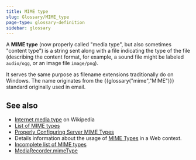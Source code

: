 ```yaml
---
title: MIME type
slug: Glossary/MIME_type
page-type: glossary-definition
sidebar: glossary
---
```


A **MIME type** (now properly called "media type", but also sometimes "content type") is a string sent along with a file indicating the type of the file (describing the content format, for example, a sound file might be labeled `audio/ogg`, or an image file `image/png`).

It serves the same purpose as filename extensions traditionally do on Windows.
The name originates from the {{glossary("mime","MIME")}} standard originally used in email.

## See also

- [Internet media type](https://en.wikipedia.org/wiki/Internet_media_type) on Wikipedia
- [List of MIME types](https://www.iana.org/assignments/media-types/media-types.xhtml)
- [Properly Configuring Server MIME Types](/en-US/docs/Learn_web_development/Extensions/Server-side/Configuring_server_MIME_types)
- Details information about the usage of [MIME Types](/en-US/docs/Web/HTTP/Guides/MIME_types) in a Web context.
- [Incomplete list of MIME types](/en-US/docs/Web/HTTP/Guides/MIME_types/Common_types)
- [MediaRecorder.mimeType](/en-US/docs/Web/API/MediaRecorder/mimeType)
